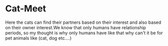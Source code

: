 # Cat-Meet
Here the cats can find their partners based on their interest and also based on their owner interest.We know that only humans have relationship periods, so my thought is why only humans have like that why can't it be for pet animals like (cat, dog etc....)
